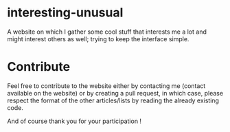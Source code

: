 # interesting-unusual

A website on which I gather some cool stuff that interests me a lot and might interest others as well; trying to keep the interface simple.

# Contribute

Feel free to contribute to the website either by contacting me (contact available on the website) or by creating a pull request, in which case, please respect the format of the other articles/lists by reading the already existing code.

And of course thank you for your participation !
